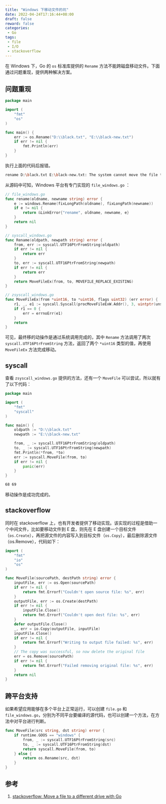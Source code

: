 ```yaml
---
title: "Windows 下移动文件的坑"
date: 2022-04-24T17:16:44+08:00
draft: false
reward: false
categories:
 - Go
tags:
 - file
 - I/O
 - stackoverflow
---
```


在 Windows 下，Go 的 `os` 标准库提供的 `Rename` 方法不能跨磁盘移动文件。下面通过问题重现，提供两种解决方案。

<!--more-->

## 问题重现

```go
package main

import (
	"fmt"
	"os"
)

func main() {
	err := os.Rename("D:\\black.txt", "E:\\black-new.txt")
	if err != nil {
		fmt.Println(err)
	}
}
```

执行上面的代码后报错。

```bash
rename D:\black.txt E:\black-new.txt: The system cannot move the file to a different disk drive.
```

从源码中可知，Windows 平台有专门实现的 `file_windows.go` ：

```go
// file_windows.go
func rename(oldname, newname string) error {
	e := windows.Rename(fixLongPath(oldname), fixLongPath(newname))
	if e != nil {
		return &LinkError{"rename", oldname, newname, e}
	}
	return nil
}
```

```go
// syscall_windows.go
func Rename(oldpath, newpath string) error {
	from, err := syscall.UTF16PtrFromString(oldpath)
	if err != nil {
		return err
	}
	to, err := syscall.UTF16PtrFromString(newpath)
	if err != nil {
		return err
	}
	return MoveFileEx(from, to, MOVEFILE_REPLACE_EXISTING)
}
```

```go
// zsyscall_windows.go
func MoveFileEx(from *uint16, to *uint16, flags uint32) (err error) {
	r1, _, e1 := syscall.Syscall(procMoveFileExW.Addr(), 3, uintptr(unsafe.Pointer(from)), uintptr(unsafe.Pointer(to)), uintptr(flags))
	if r1 == 0 {
		err = errnoErr(e1)
	}
	return
}
```

可见，最终移的动操作是通过系统调用完成的，其中 `Rename` 方法调用了两次 `syscall.UTF16PtrFromString` 方法，返回了两个 `*uint16` 类型的值，再使用 `MoveFileEx` 方法完成移动。

## syscall

查看 `zsyscall_windows.go` 提供的方法，还有一个 `MoveFile` 可以尝试，所以就有了以下代码：

```go
package main

import (
	"fmt"
	"syscall"
)

func main() {
	oldpath := "D:\\black.txt"
	newpath := "E:\\black-new.txt"

	from, _ := syscall.UTF16PtrFromString(oldpath)
	to, _ := syscall.UTF16PtrFromString(newpath)
	fmt.Println(*from, *to)
	err := syscall.MoveFile(from, to)
	if err != nil {
		panic(err)
	}
}
```

```bash
68 69
```

移动操作是成功完成的。

## stackoverflow

同时在 stackoverflow 上，也有开发者提供了移动实现。该实现的过程是借助一个中间文件，比如要移动文件到 E 盘，则先在 E 盘创建一个目标文件（`os.Create`），再把源文件的内容写入到目标文件（`os.Copy`），最后删除源文件（os.Remove），代码如下：

```go
import (
    "fmt"
    "io"
    "os"
)

func MoveFile(sourcePath, destPath string) error {
    inputFile, err := os.Open(sourcePath)
    if err != nil {
        return fmt.Errorf("Couldn't open source file: %s", err)
    }
    outputFile, err := os.Create(destPath)
    if err != nil {
        inputFile.Close()
        return fmt.Errorf("Couldn't open dest file: %s", err)
    }
    defer outputFile.Close()
    _, err = io.Copy(outputFile, inputFile)
    inputFile.Close()
    if err != nil {
        return fmt.Errorf("Writing to output file failed: %s", err)
    }
    // The copy was successful, so now delete the original file
    err = os.Remove(sourcePath)
    if err != nil {
        return fmt.Errorf("Failed removing original file: %s", err)
    }
    return nil
}
```

## 跨平台支持

如果希望应用能够在多个平台上正常运行，可以创建 `file.go` 和 `file_windows.go`，分别为不同平台要编译的源代码，也可以创建一个方法，在方法中对平台进行判断。

```go
func MoveFile(src string, dst string) error {
	if runtime.GOOS == "windows" {
		from, _ := syscall.UTF16PtrFromString(src)
		to, _ := syscall.UTF16PtrFromString(dst)
		return syscall.MoveFile(from, to)
	} else {
		return os.Rename(src, dst)
	}
}
```

## 参考

1. [stackoverflow: Move a file to a different drive with Go](https://stackoverflow.com/questions/50740902/move-a-file-to-a-different-drive-with-go)